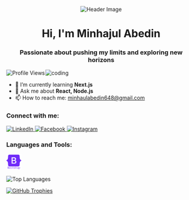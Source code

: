 <!-- Header Section with Name and Tagline -->
<p align="center">
  <img src="https://www.digitaladlectio.com/wp-content/uploads/2020/04/New-PNC-Animated-Banners.gif" alt="Header Image">
</p>

<h1 align="center">Hi, I'm Minhajul Abedin</h1>
<h3 align="center">Passionate about pushing my limits and exploring new horizons</h3>

<!-- Coding GIF on the Right -->
<img align="right" alt="coding" width="400" src="https://c.tenor.com/qJ5evVs-_uUAAAAC/coding.gif" />

<!-- Profile Views Counter -->
<p align="left">
  <img src="https://komarev.com/ghpvc/?username=introtoxicxxl&label=Profile%20views&color=0e75b6&style=flat" alt="Profile Views">
</p>

<!-- Learning and Skills Section -->
- 🌱 I’m currently learning **Next.js**
- 💬 Ask me about **React, Node.js**
- 📫 How to reach me: [minhaulabedin648@gmail.com](mailto:minhaulabedin648@gmail.com)

<!-- Social Media and Contact Section -->
<h3 align="left">Connect with me:</h3>
<p align="left">
  <a href="https://linkedin.com/in/minhajul-abedin-135667226" target="_blank">
    <img src="https://raw.githubusercontent.com/rahuldkjain/github-profile-readme-generator/master/src/images/icons/Social/linked-in-alt.svg" alt="LinkedIn" height="30" width="40" />
  </a>
  <a href="https://fb.com/minhajul.abedin.dk" target="_blank">
    <img src="https://raw.githubusercontent.com/rahuldkjain/github-profile-readme-generator/master/src/images/icons/Social/facebook.svg" alt="Facebook" height="30" width="40" />
  </a>
  <a href="https://instagram.com/introtoxic.xxl" target="_blank">
    <img src="https://raw.githubusercontent.com/rahuldkjain/github-profile-readme-generator/master/src/images/icons/Social/instagram.svg" alt="Instagram" height="30" width="40" />
  </a>
</p>

<!-- Languages and Tools Section -->
<h3>Languages and Tools:</h3>
<p align="left">
  <img src="https://raw.githubusercontent.com/devicons/devicon/master/icons/bootstrap/bootstrap-plain-wordmark.svg" alt="Bootstrap" width="40" height="40"/>
  <!-- Add other icons here -->
</p>

<!-- GitHub Stats Section -->
<p align="left">
  <img src="https://github-readme-stats.vercel.app/api/top-langs?username=introtoxicxxl&show_icons=true&locale=en&layout=compact" alt="Top Languages">
</p>

<!-- Trophy Section -->
<p align="left">
  <a href="https://github.com/ryo-ma/github-profile-trophy">
    <img src="https://github-profile-trophy.vercel.app/?username=introtoxicxxl" alt="GitHub Trophies">
  </a>
</p>
